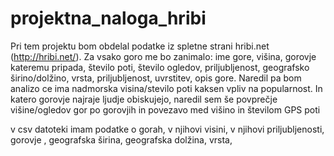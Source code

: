 # projektna_naloga_hribi
Pri tem projektu bom obdelal podatke iz spletne strani hribi.net (http://hribi.net/). Za vsako goro me bo zanimalo: ime gore, višina, gorovje kateremu pripada, število poti, število ogledov, priljubljenost, geografsko širino/dolžino, vrsta, priljubljenost, uvrstitev, opis gore. 
Naredil pa bom analizo ce ima nadmorska visina/stevilo poti kaksen vpliv na popularnost. In katero gorovje najraje ljudje obiskujejo, naredil sem še povprečje višine/ogledov gor po gorovjih in povezavo med višino in številom GPS poti

v csv datoteki imam podatke o gorah, v njihovi visini, v njihovi priljubljenosti, gorovje , geografska širina, geografska dolžina, vrsta, 
